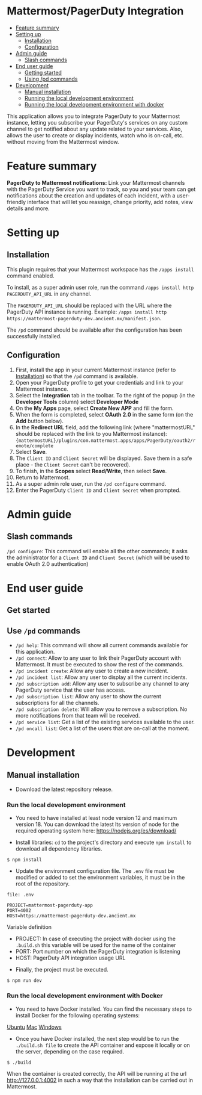 # Mattermost/PagerDuty Integration

* [Feature summary](#feature-summary)
* [Setting up](#setting-up)
    * [Installation](#installation)
    * [Configuration](#configuration)
* [Admin guide](#admin-guide)
    * [Slash commands](#slash-commands)
* [End user guide](#end-user-guide)
    * [Getting started](#get-started)
    * [Using /pd commands](#use-pd-commands)
* [Development](#development)
    * [Manual installation](#manual-installation)
    * [Running the local development environment](#run-the-local-development-environment)
    * [Running the local development environment with docker](#run-the-local-development-environment-with-docker)

This application allows you to integrate PagerDuty to your Mattermost instance, letting you subscribe your PagerDuty's services on any custom channel to get notified about any update related to your services. Also, allows the user to create or display incidents, watch who is on-call, etc. without moving from the Mattermost window.

# Feature summary

**PagerDuty to Mattermost notifications:** Link your Mattermost channels with the PagerDuty Service you want to track, so you and your team can get notifications about the creation and updates of each incident, with a user-friendly interface that will let you reassign, change priority, add notes, view details and more.

# Setting up

## Installation

This plugin requires that your Mattermost workspace has the ``/apps install`` command enabled.

To install, as a super admin user role, run the command ``/apps install http PAGERDUTY_API_URL`` in any channel. 

The ``PAGERDUTY_API_URL`` should be replaced with the URL where the PagerDuty API instance is running. Example: ``/apps install http https://mattermost-pagerduty-dev.ancient.mx/manifest.json``.

The ``/pd`` command should be available after the configuration has been successfully installed.

## Configuration

1. First, install the app in your current Mattermost instance (refer to [Installation](#installation)) so that the ``/pd`` command is available.
2. Open your PagerDuty profile to get your credentials and link to your Mattermost instance. 
3. Select the **Integration** tab in the toolbar. To the right of the popup (in the **Developer Tools** column) select **Developer Mode**
4. On the **My Apps** page, select **Create New APP** and fill the form. 
5. When the form is completed, select **OAuth 2.0** in the same form (on the **Add** button below). 
6. In the **Redirect URL** field, add the following link (where "mattermostURL" should be replaced with the link to you Mattermost instance):
``{mattermostURL}/plugins/com.mattermost.apps/apps/PagerDuty/oauth2/remote/complete``
7. Select **Save**.
8. The ``Client ID`` and ``Client Secret`` will be displayed. Save them in a safe place - the ``Client Secret`` can't be recovered). 
9. To finish, in the **Scopes** select **Read/Write**, then select **Save**.
10. Return to Mattermost. 
11. As a super admin role user, run the ``/pd configure`` command.
12. Enter the PagerDuty ``Client ID`` and ``Client Secret`` when prompted.

# Admin guide

## Slash commands

``/pd configure``: This command will enable all the other commands; it asks the administrator for a ``Client ID`` and ``Client Secret`` (which will be used to enable OAuth 2.0 authentication)

# End user guide

## Get started

## Use ``/pd`` commands

- ``/pd help``: This command will show all current commands available for this application.
- ``/pd connect``: Allow to any user to link their PagerDuty account with Mattermost. It must be executed to show the rest of the commands.
- ``/pd incident create``: Allow any user to create a new incident.
- ``/pd incident list``: Allow any user to display all the current incidents.
- ``/pd subscription add``: Allow any user to subscribe any channel to any PagerDuty service that the user has access.
- ``/pd subscription list``: Allow any user to show the current subscriptions for all the channels.
- ``/pd subscription delete``: Will allow you to remove a subscription. No more notifications from that team will be received.
- ``/pd service list``: Get a list of the existing services available to the user.
- ``/pd oncall list``: Get a list of the users that are on-call at the moment.

# Development

## Manual installation

*  Download the latest repository release.

### Run the local development environment

* You need to have installed at least node version 12 and maximum version 18. You can download the latest lts version of node for the required operating system here: https://nodejs.org/es/download/

*  Install libraries: ``cd`` to the project's directory and execute ``npm install`` to download all dependency libraries.

```
$ npm install
```

*  Update the environment configuration file. The ``.env`` file must be modified or added to set the environment variables, it must be in the root of the repository.

```
file: .env

PROJECT=mattermost-pagerduty-app
PORT=4002
HOST=https://mattermost-pagerduty-dev.ancient.mx
```

Variable definition

- PROJECT: In case of executing the project with docker using the ``.build.sh`` this variable will be used for the name of the container
- PORT: Port number on which the PagerDuty integration is listening
- HOST: PagerDuty API integration usage URL

* Finally, the project must be executed.

```
$ npm run dev
```

### Run the local development environment with Docker

* You need to have Docker installed. You can find the necessary steps to install Docker for the following operating systems:

[Ubuntu](https://docs.docker.com/engine/install/ubuntu/)
[Mac](https://docs.docker.com/desktop/mac/install/)
[Windows](https://docs.docker.com/desktop/windows/install/)

* Once you have Docker installed, the next step would be to run the ``./build.sh file`` to create the API container and expose it locally or on the server, depending on the case required.

```
$ ./build
```

When the container is created correctly, the API will be running at the url http://127.0.0.1:4002 in such a way that the installation can be carried out in Mattermost.
